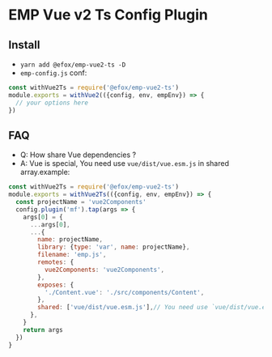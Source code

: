 # EMP Vue v2 Ts Config Plugin

## Install 
+ `yarn add @efox/emp-vue2-ts -D` 
+ `emp-config.js` conf:
```javascript
const withVue2Ts = require('@efox/emp-vue2-ts')
module.exports = withVue2(({config, env, empEnv}) => {
  // your options here
})
```

## FAQ
+ Q: How share Vue dependencies ?
+ A: Vue is special, You need use `vue/dist/vue.esm.js` in shared array.example:
```js
const withVue2Ts = require('@efox/emp-vue2-ts')
module.exports = withVue2Ts(({config, env, empEnv}) => {
  const projectName = 'vue2Components'
  config.plugin('mf').tap(args => {
    args[0] = {
      ...args[0],
      ...{
        name: projectName,
        library: {type: 'var', name: projectName},
        filename: 'emp.js',
        remotes: {
          vue2Components: 'vue2Components',
        },
        exposes: {
          './Content.vue': './src/components/Content',
        },
        shared: ['vue/dist/vue.esm.js'],// You need use `vue/dist/vue.esm.js` here
      },
    }
    return args
  })
}
```
